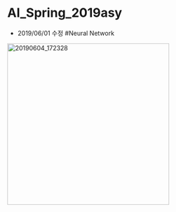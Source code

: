 # AI_Spring_2019asy
* 2019/06/01 수정
#Neural Network
<img width="369" alt="20190604_172328" src="https://user-images.githubusercontent.com/44018024/58863654-391c3880-86ee-11e9-8513-e726d34e63d2.png">
